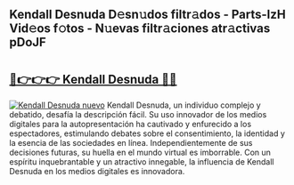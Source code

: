 ## Kendall Desnuda D𝚎sn𝚞dos filtr𝚊dos - Parts-IzH Vid𝚎os f𝚘tos - N𝚞evas filtr𝚊ciones atr𝚊ctivas pDoJF

# <h2><a href="http://mb1jx23.tromn.icu/?c=Kendall+Desnuda">🔗👉👉👉 Kendall Desnuda 🔗🔗</a></h2>

[![Kendall Desnuda nuevo](https://i.imgur.com/pEAQMta.gif)](http://mb1jx23.tromn.icu/?c=Kendall+Desnuda)
Kendall Desnuda, un individuo complejo y debatido, desafía la descripción fácil. Su uso innovador de los medios digitales para la autopresentación ha cautivado y enfurecido a los espectadores, estimulando debates sobre el consentimiento, la identidad y la esencia de las sociedades en línea. Independientemente de sus decisiones futuras, su huella en el mundo virtual es imborrable. Con un espíritu inquebrantable y un atractivo innegable, la influencia de Kendall Desnuda en los medios digitales es innovadora.
